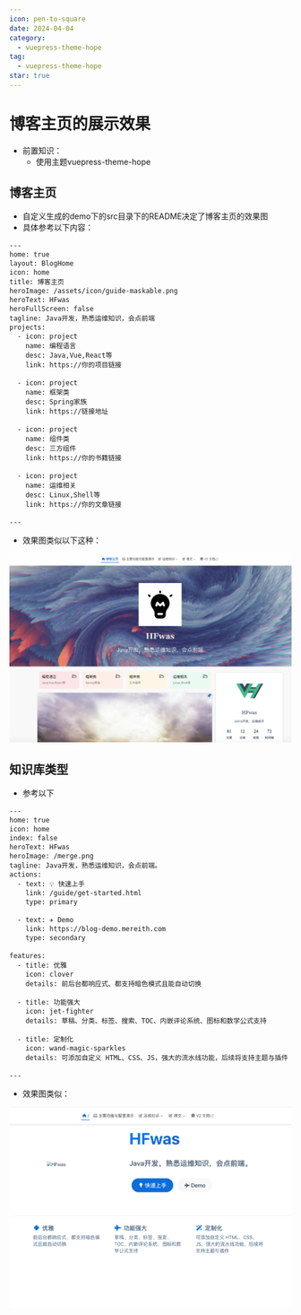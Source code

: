 ```yaml
---
icon: pen-to-square
date: 2024-04-04
category:
  - vuepress-theme-hope
tag:
  - vuepress-theme-hope
star: true
---
```


# 博客主页的展示效果

- 前置知识：
  - 使用主题vuepress-theme-hope

## 博客主页

- 自定义生成的demo下的src目录下的README决定了博客主页的效果图
- 具体参考以下内容：

```
---
home: true
layout: BlogHome
icon: home
title: 博客主页
heroImage: /assets/icon/guide-maskable.png
heroText: HFwas
heroFullScreen: false
tagline: Java开发，熟悉运维知识，会点前端
projects:
  - icon: project
    name: 编程语言
    desc: Java,Vue,React等
    link: https://你的项目链接

  - icon: project
    name: 框架类
    desc: Spring家族
    link: https://链接地址

  - icon: project
    name: 组件类
    desc: 三方组件
    link: https://你的书籍链接

  - icon: project
    name: 运维相关
    desc: Linux,Shell等
    link: https://你的文章链接

---
```

- 效果图类似以下这种：

![image-20240404154335289](images/image-20240404154335289.png)

## 知识库类型

- 参考以下

```
---
home: true
icon: home
index: false
heroText: HFwas
heroImage: /merge.png
tagline: Java开发，熟悉运维知识，会点前端。
actions:
  - text: 💡 快速上手
    link: /guide/get-started.html
    type: primary

  - text: ✈️ Demo
    link: https://blog-demo.mereith.com
    type: secondary

features:
  - title: 优雅
    icon: clover
    details: 前后台都响应式、都支持暗色模式且能自动切换

  - title: 功能强大
    icon: jet-fighter
    details: 草稿、分类、标签、搜索、TOC、内嵌评论系统、图标和数学公式支持

  - title: 定制化
    icon: wand-magic-sparkles
    details: 可添加自定义 HTML、CSS、JS，强大的流水线功能，后续将支持主题与插件

---
```

- 效果图类似：

![image-20240404154530055](images/image-20240404154530055.png)